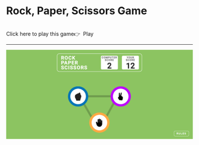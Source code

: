 ﻿# Rock, Paper, Scissors Game

<br>
Click here to play this game👉&nbsp&nbsp<a href="https://SrikanthSid.github.io/rock-paper-scissors/" style="text-decoration:none;">Play</a>

<hr>

![screenshot](./Images/Rock-Paper-Scissors.png)
